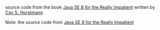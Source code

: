 source code from the book [Java SE 8 for the Really Impatient](http://www.horstmann.com/java8/index.html) written by [Cay S. Horstmann](http://www.horstmann.com)

Note: the source code from [Java SE 8 for the Really Impatient](http://horstmann.com/java8/)



